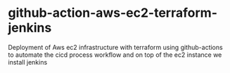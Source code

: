 # github-action-aws-ec2-terraform-jenkins
Deployment of Aws ec2 infrastructure with terraform using github-actions to  automate the cicd process workflow and on top of the ec2 instance we install jenkins
